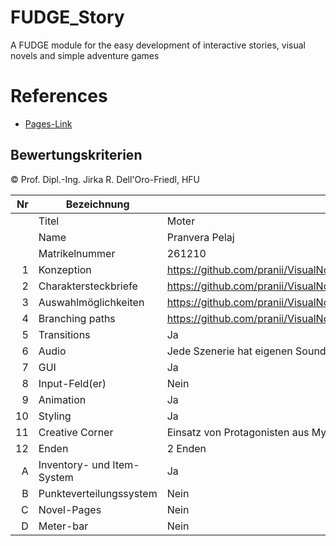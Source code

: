 # FUDGE_Story
A FUDGE module for the easy development of interactive stories, visual novels and simple adventure games


# References
- [Pages-Link](https://pranii.github.io/VisualNovelMoter/index.html)

## Bewertungskriterien
© Prof. Dipl.-Ing. Jirka R. Dell'Oro-Friedl, HFU  

| Nr | Bezeichnung           | Inhalt |
|---:|-----------------------|------|
|    | Titel                 |  Moter |
|    | Name                  |  Pranvera Pelaj |
|    | Matrikelnummer        |  261210 |
|  1 | Konzeption     | https://github.com/pranii/VisualNovelMoter/blob/main/DokumentationMoter.pdf                                                                                                                           |
|  2 | Charaktersteckbriefe     | https://github.com/pranii/VisualNovelMoter/blob/main/DokumentationMoter.pdf                                                                                                                                                                                               |
|  3 | Auswahlmöglichkeiten | https://github.com/pranii/VisualNovelMoter/blob/main/DokumentationMoter.pdf                                                                                                                                              |
|  4 | Branching paths                                                                                                                                            |https://github.com/pranii/VisualNovelMoter/blob/main/DokumentationMoter.pdf 
|  5 | Transitions           | Ja                 |
|  6 |         Audio         | Jede Szenerie hat eigenen Sound    // Symbolsound bei zweitem Antagonisten                                     |
|  7 |         GUI            | Ja     |
|  8 | Input-Feld(er)          | Nein              |
| 9 | Animation      | Ja          |
| 10 | Styling          | Ja              |
| 11 | Creative Corner          | Einsatz von Protagonisten aus Mythologien               |
| 12 | Enden            | 2 Enden                       |
|  A | Inventory- und Item-System     | Ja|
|  B | Punkteverteilungssystem     | Nein    |
|  C | Novel-Pages             | Nein                     |
|  D | Meter-bar             | Nein



